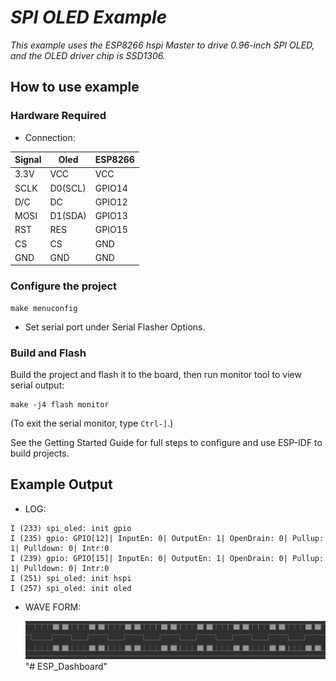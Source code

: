 # _SPI OLED Example_  

_This example uses the ESP8266 hspi Master to drive 0.96-inch SPI OLED, and the OLED driver chip is SSD1306._

## How to use example  

### Hardware Required  

* Connection:  

| Signal    | Oled   | ESP8266|
|-----------|--------|--------|
| 3.3V      | VCC    | VCC    |
| SCLK      | D0(SCL)| GPIO14 |
| D/C       | DC     | GPIO12 |
| MOSI      | D1(SDA)| GPIO13 |
| RST       | RES    | GPIO15 |
| CS        | CS     | GND    |
| GND       | GND    | GND    |

### Configure the project  

```
make menuconfig
```

* Set serial port under Serial Flasher Options.


### Build and Flash  

Build the project and flash it to the board, then run monitor tool to view serial output:

```
make -j4 flash monitor
```

(To exit the serial monitor, type ``Ctrl-]``.)

See the Getting Started Guide for full steps to configure and use ESP-IDF to build projects.

## Example Output  

* LOG:  

```
I (233) spi_oled: init gpio
I (235) gpio: GPIO[12]| InputEn: 0| OutputEn: 1| OpenDrain: 0| Pullup: 1| Pulldown: 0| Intr:0
I (239) gpio: GPIO[15]| InputEn: 0| OutputEn: 1| OpenDrain: 0| Pullup: 1| Pulldown: 0| Intr:0
I (251) spi_oled: init hspi
I (257) spi_oled: init oled
```

* WAVE FORM:  

  ![wave](wave.png)  
"# ESP_Dashboard" 
